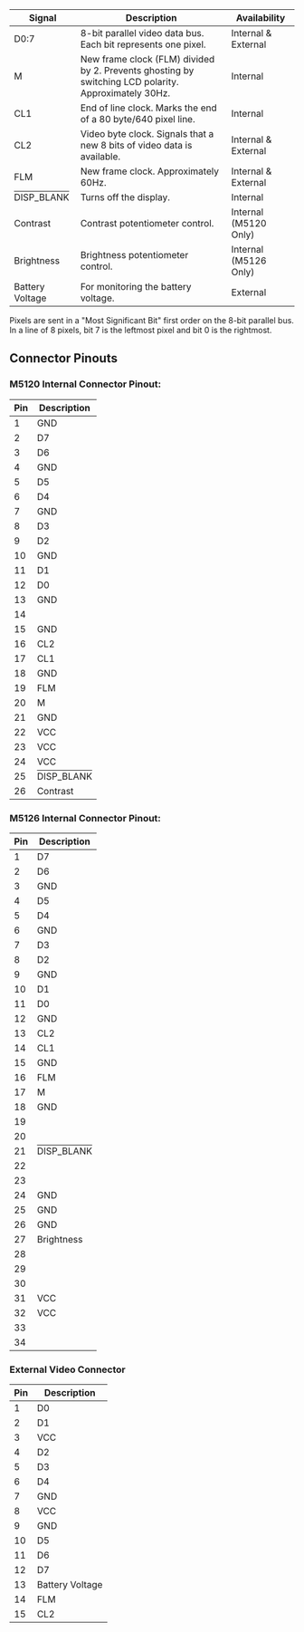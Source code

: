 

| Signal | Description | Availability |
| --- | --- | --- |
| D0:7 | 8-bit parallel video data bus. Each bit represents one pixel. | Internal & External |
| M | New frame clock (FLM) divided by 2. Prevents ghosting by switching LCD polarity. Approximately 30Hz. | Internal |
| CL1 | End of line clock. Marks the end of a 80 byte/640 pixel line. | Internal |
| CL2 | Video byte clock. Signals that a new 8 bits of video data is available. | Internal & External |
| FLM | New frame clock. Approximately 60Hz. | Internal & External |
| <span style="text-decoration:overline">DISP_BLANK</span> | Turns off the display. | Internal |
| Contrast | Contrast potentiometer control. | Internal (M5120 Only) |
| Brightness | Brightness potentiometer control. | Internal (M5126 Only) |
| Battery Voltage | For monitoring the battery voltage. | External |

Pixels are sent in a "Most Significant Bit" first order on the 8-bit parallel bus. In a line of 8 pixels, bit 7 is the leftmost pixel and bit 0 is the rightmost.

## Connector Pinouts

### M5120 Internal Connector Pinout: 

| Pin | Description |
| --- | --- |
| 1 | GND |
| 2 | D7 |
| 3 | D6 |
| 4 | GND |
| 5 | D5 |
| 6 | D4 |
| 7 | GND |
| 8 | D3 |
| 9 | D2 |
| 10 | GND |
| 11 | D1 |
| 12 | D0 |
| 13 | GND |
| 14 |
| 15 | GND |
| 16 | CL2 |
| 17 | CL1 |
| 18 | GND |
| 19 | FLM |
| 20 | M |
| 21 | GND |
| 22 | VCC |
| 23 | VCC |
| 24 | VCC |
| 25 | <span style="text-decoration:overline">DISP_BLANK</span> |
| 26 | Contrast |


### M5126 Internal Connector Pinout: 

| Pin | Description |
| --- | --- |
| 1 | D7 |
| 2 | D6 |
| 3 | GND |
| 4 | D5 |
| 5 | D4 |
| 6 | GND |
| 7 | D3 |
| 8 | D2 |
| 9 | GND |
| 10 | D1 |
| 11 | D0 |
| 12 | GND |
| 13 | CL2 |
| 14 | CL1 |
| 15 | GND |
| 16 | FLM |
| 17 | M |
| 18 | GND |
| 19 | |
| 20 | |
| 21 | <span style="text-decoration:overline">DISP_BLANK</span> |
| 22 | 
| 23 | 
| 24 | GND |
| 25 | GND |
| 26 | GND |
| 27 | Brightness |
| 28 | 
| 29 | 
| 30 | 
| 31 | VCC |
| 32 | VCC |
| 33 | 
| 34 | 

### External Video Connector
| Pin | Description |
| --- | --- |
| 1 | D0 |
| 2 | D1 |
| 3 | VCC |
| 4 | D2 |
| 5 | D3 |
| 6 | D4 |
| 7 | GND |
| 8 | VCC |
| 9 | GND |
| 10 | D5 |
| 11 | D6 |
| 12 | D7 |
| 13 | Battery Voltage |
| 14 | FLM |
| 15 | CL2 |

